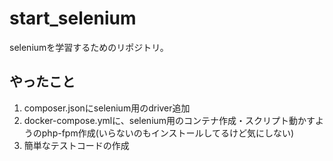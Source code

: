 # start_selenium
seleniumを学習するためのリポジトリ。

## やったこと
1. composer.jsonにselenium用のdriver追加
2. docker-compose.ymlに、selenium用のコンテナ作成・スクリプト動かすようのphp-fpm作成(いらないのもインストールしてるけど気にしない)
3. 簡単なテストコードの作成

